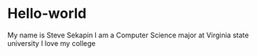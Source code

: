 # Hello-world

My name is Steve Sekapin 
I am a Computer Science major 
at Virginia state university
I love my college
